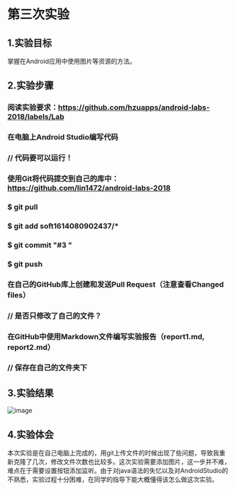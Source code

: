 # 第三次实验

## 1.实验目标
掌握在Android应用中使用图片等资源的方法。

## 2.实验步骤
### 阅读实验要求：https://github.com/hzuapps/android-labs-2018/labels/Lab
 
### 在电脑上Android Studio编写代码

### // 代码要可以运行！
 ### 使用Git将代码提交到自己的库中：https://github.com/lin1472/android-labs-2018
 ### $ git pull
 ### $ git add soft1614080902437/*
 ### $ git commit "#3 "
 ### $ git push
 ### 在自己的GitHub库上创建和发送Pull Request（注意查看Changed files）
### // 是否只修改了自己的文件？
 ### 在GitHub中使用Markdown文件编写实验报告（report1.md, report2.md）
### // 保存在自己的文件夹下

## 3.实验结果

![image](https://github.com/lin1472/android-labs-2018/blob/master/soft1614080902437/实验三截图.png)

## 4.实验体会
本次实验是在自己电脑上完成的，用git上传文件的时候出现了些问题，导致我重新克隆了几次，修改文件次数也比较多。这次实验需要添加图片，这一步并不难，难点在于需要设置按钮添加监听。由于对java语法的失忆以及对AndroidStudio的不熟悉，实验过程十分困难，在同学的指导下能大概懂得该怎么做这次实验。
